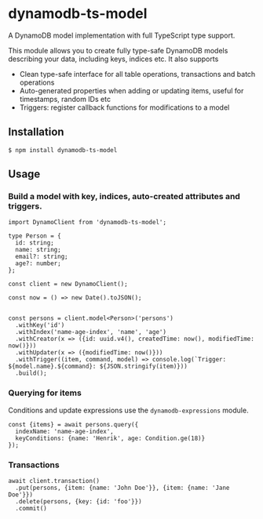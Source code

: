 # dynamodb-ts-model
A DynamoDB model implementation with full TypeScript type support.

This module allows you to create fully type-safe DynamoDB models describing your data,
including keys, indices etc. It also supports

* Clean type-safe interface for all table operations, transactions and batch operations
* Auto-generated properties when adding or updating items, useful for timestamps, random IDs etc
* Triggers: register callback functions for modifications to a model

## Installation

`$ npm install dynamodb-ts-model`

## Usage

### Build a model with key, indices, auto-created attributes and triggers.

```
import DynamoClient from 'dynamodb-ts-model';

type Person = {
  id: string;
  name: string;
  email?: string;
  age?: number;
};

const client = new DynamoClient();

const now = () => new Date().toJSON();
 

const persons = client.model<Person>('persons')
  .withKey('id')
  .withIndex('name-age-index', 'name', 'age')
  .withCreator(x => ({id: uuid.v4(), createdTime: now(), modifiedTime: now()}))
  .withUpdater(x => ({modifiedTime: now()}))
  .withTrigger((item, command, model) => console.log(`Trigger: ${model.name}.${command}: ${JSON.stringify(item)}))
  .build();
```

### Querying for items

Conditions and update expressions use the `dynamodb-expressions` module.

```
const {items} = await persons.query({
  indexName: 'name-age-index', 
  keyConditions: {name: 'Henrik', age: Condition.ge(18)}
});
```

### Transactions

```
await client.transaction()
  .put(persons, {item: {name: 'John Doe'}}, {item: {name: 'Jane Doe'}})
  .delete(persons, {key: {id: 'foo'}})
  .commit()
```

